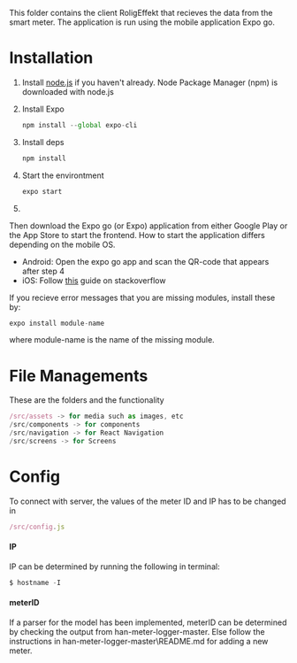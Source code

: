 This folder contains the client RoligEffekt that recieves the data from the smart meter. 
The application is run using the mobile application Expo go.

# Installation

1. Install [node.js](https://nodejs.org/en/) if you haven't already. Node Package Manager (npm) is downloaded with node.js
2. Install Expo

   ```jsx
   npm install --global expo-cli
   ```

3. Install deps

   ```jsx
   npm install
   ```

4. Start the environtment

   ```jsx
   expo start
   ```

5. 
    
   Then download the Expo go (or Expo) application from either Google Play or the App Store to start the frontend.
   How to start the application differs depending on the mobile OS.

   * Android: Open the expo go app and scan the QR-code that appears after step 4  
   * iOS: Follow [this](https://stackoverflow.com/questions/43730608/how-do-i-run-an-app-on-a-real-ios-device-using-expo) guide on stackoverflow


If you recieve error messages that you are missing modules,
install these by:

```jsx
expo install module-name
```

where module-name is the name of the missing module.

# File Managements

These are the folders and the functionality

```jsx
/src/assets -> for media such as images, etc
/src/components -> for components
/src/navigation -> for React Navigation
/src/screens -> for Screens
```

# Config

To connect with server, the values of the meter ID and IP has to be changed in 
```jsx
/src/config.js
```

#### IP 
IP can be determined by running the following in terminal:

```jsx
$ hostname -I
```

#### meterID

If a parser for the model has been implemented, meterID can be determined by checking the output from han-meter-logger-master. Else follow the instructions in han-meter-logger-master\README.md for adding a new meter.  




